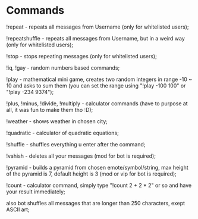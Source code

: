 # Commands
!repeat - repeats all messages from Username (only for whitelisted users);
   
!repeatshuffle - repeats all messages from Username, but in a weird way (only for whitelisted users);
   
!stop - stops repeating messages (only for whitelisted users);
   
!iq, !gay - random numbers based commands;
   
!play - mathematical mini game, creates two random integers in range -10 ~ 10 and asks to sum them (you can set the range using "!play -100 100" or "!play -234 9374");
   
!plus, !minus, !divide, !multiply - calculator commands (have to purpose at all, it was fun to make them tho :D);
   
!weather - shows weather in chosen city;
   
!quadratic - calculator of quadratic equations;
   
!shuffle - shuffles everything u enter after the command;
   
!vahish - deletes all your messages (mod for bot is required);
   
!pyramid - builds a pyramid from chosen emote/symbol/string, max height of the pyramid is 7, default height is 3 (mod or vip for bot is required);
   
!count - calculator command, simply type "!count 2 + 2 * 2" or so and have your result immediately;
   
also bot shuffles all messages that are longer than 250 characters, exept ASCII art;
   
